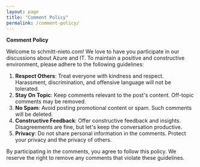```yaml
---
layout: page
title: "Comment Policy"
permalink: /comment-policy/
---
```


**Comment Policy**

Welcome to schmitt-nieto.com! We love to have you participate in our discussions about Azure and IT. To maintain a positive and constructive environment, please adhere to the following guidelines:

1. **Respect Others**: Treat everyone with kindness and respect. Harassment, discrimination, and offensive language will not be tolerated.
2. **Stay On Topic**: Keep comments relevant to the post's content. Off-topic comments may be removed.
3. **No Spam**: Avoid posting promotional content or spam. Such comments will be deleted.
4. **Constructive Feedback**: Offer constructive feedback and insights. Disagreements are fine, but let's keep the conversation productive.
5. **Privacy**: Do not share personal information in the comments. Protect your privacy and the privacy of others.

By participating in the comments, you agree to follow this policy. We reserve the right to remove any comments that violate these guidelines.
